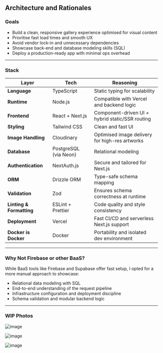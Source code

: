 ## Architecture and Rationales

### Goals

- Build a clean, responsive gallery experience optimised for visual content
- Prioritise fast load times and smooth UX
- Avoid vendor lock-in and unnecessary dependencies
- Showcase back-end and database modeling skills (SQL)
- Deploy a production-ready app with minimal ops overhead

---

### Stack

| Layer                    | Tech                  | Reasoning                                       |
| ------------------------ | --------------------- | ----------------------------------------------- |
| **Language**             | TypeScript            | Static typing for scalability                   |
| **Runtime**              | Node.js               | Compatible with Vercel and backend logic        |
| **Frontend**             | React + Next.js       | Component-driven UI + hybrid static/SSR routing |
| **Styling**              | Tailwind CSS          | Clean and fast UI                               |
| **Image Handling**       | Cloudinary            | Optimised image delivery for high-res artworks  |
| **Database**             | PostgreSQL (via Neon) | Relational modeling                             |
| **Authentication**       | NextAuth.js           | Secure and tailored for Next.js                 |
| **ORM**                  | Drizzle ORM           | Type-safe schema mapping                        |
| **Validation**           | Zod                   | Ensures schema correctness at runtime           |
| **Linting & Formatting** | ESLint + Prettier     | Code quality and style consistency              |
| **Deployment**           | Vercel                | Fast CI/CD and serverless Next.js support       |
| **Docker is Docker**     | Docker                | Portability and isolated dev environment        |

---

### Why Not Firebase or other BaaS?

While BaaS tools like Firebase and Supabase offer fast setup, I opted for a more manual approach to showcase:

- Relational data modeling with SQL
- End-to-end understanding of the request pipeline
- Infrastructure configuration and deployment discipline
- Schema validation and modular backend logic

---

### WIP Photos

![image](https://github.com/user-attachments/assets/fb6b244a-9136-46e8-9004-433b66ec2d2a)

![image](https://github.com/user-attachments/assets/5f6e47df-0cef-4107-ae17-3e89c543403b)

![image](https://github.com/user-attachments/assets/a9c5d803-2d58-47b5-a1c2-a34c84f510eb)


